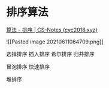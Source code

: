 
# 排序算法
[算法 - 排序 | CS-Notes (cyc2018.xyz)](http://www.cyc2018.xyz/%E7%AE%97%E6%B3%95/%E5%9F%BA%E7%A1%80/%E7%AE%97%E6%B3%95%20-%20%E6%8E%92%E5%BA%8F.html)

![[Pasted image 20210611084709.png]]

选择排序
插入排序
希尔排序
归并排序


冒泡排序
快速排序


堆排序






